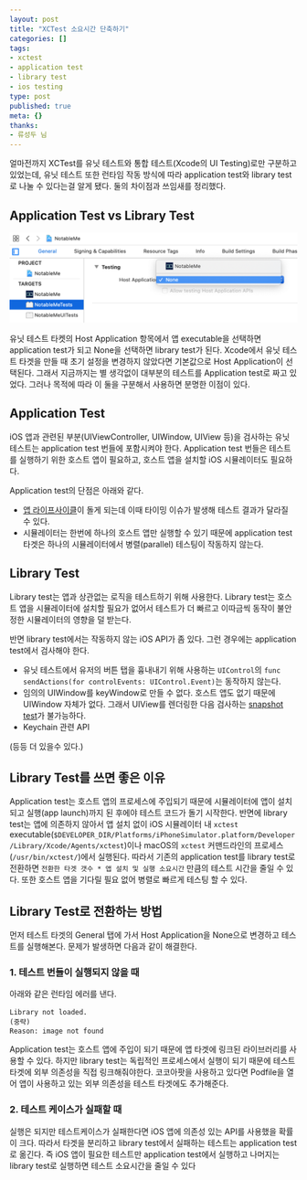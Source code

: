 ```yaml
---
layout: post
title: "XCTest 소요시간 단축하기"
categories: []
tags:
- xctest
- application test
- library test
- ios testing
type: post
published: true
meta: {}
thanks: 
- 류성두 님
---
```


얼마전까지 XCTest를 유닛 테스트와 통합 테스트(Xcode의 UI Testing)로만 구분하고 있었는데, 유닛 테스트 또한 런타임 작동 방식에 따라 application test와 library test로 나눌 수 있다는걸 알게 됐다. 둘의 차이점과 쓰임새를 정리했다.

## Application Test vs Library Test

<img src="/assets/posts/application-library-test.png" />

유닛 테스트 타켓의 Host Application 항목에서 앱 executable을 선택하면 application test가 되고 None을 선택하면 library test가 된다. Xcode에서 유닛 테스트 타겟을 만들 때 초기 설정을 변경하지 않았다면 기본값으로 Host Application이 선택된다. 그래서 지금까지는 별 생각없이 대부분의 테스트를 Application test로 짜고 있었다. 그러나 목적에 따라 이 둘을 구분해서 사용하면 분명한 이점이 있다.

## Application Test

iOS 앱과 관련된 부분(UIViewController, UIWindow, UIView 등)을 검사하는 유닛 테스트는 application test 번들에 포함시켜야 한다. Application test 번들은 테스트를 실행하기 위한 호스트 앱이 필요하고, 호스트 앱을 설치할 iOS 시뮬레이터도 필요하다.

Application test의 단점은 아래와 같다.
- [앱 라이프사이클](https://developer.apple.com/documentation/uikit/app_and_environment/managing_your_app_s_life_cycle)이 돌게 되는데 이때 타이밍 이슈가 발생해 테스트 결과가 달라질 수 있다.
- 시뮬레이터는 한번에 하나의 호스트 앱만 실행할 수 있기 때문에 application test 타겟은 하나의 시뮬레이터에서 병렬(parallel) 테스팅이 작동하지 않는다. 

## Library Test

Library test는 앱과 상관없는 로직을 테스트하기 위해 사용한다. Library test는 호스트 앱을 시뮬레이터에 설치할 필요가 없어서 테스트가 더 빠르고 이따금씩 동작이 불안정한 시뮬레이터의 영향을 덜 받는다.

반면 library test에서는 작동하지 않는 iOS API가 좀 있다. 그런 경우에는 application test에서 검사해야 한다.
- 유닛 테스트에서 유저의 버튼 탭을 흉내내기 위해 사용하는 `UIControl`의 `func sendActions(for controlEvents: UIControl.Event)`는 동작하지 않는다. 
- 임의의 UIWindow를 keyWindow로 만들 수 없다. 호스트 앱도 없기 때문에 UIWindow 자체가 없다. 그래서 UIView를 렌더링한 다음 검사하는 [snapshot test](https://github.com/uber/ios-snapshot-test-case)가 불가능하다.
- Keychain 관련 API

(등등 더 있을수 있다.)

## Library Test를 쓰면 좋은 이유

Application test는 호스트 앱의 프로세스에 주입되기 때문에 시뮬레이터에 앱이 설치되고 실행(app launch)까지 된 후에야 테스트 코드가 돌기 시작한다. 반면에 library test는 앱에 의존하지 않아서 앱 설치 없이 iOS 시뮬레이터 내 `xctest` executable(`$DEVELOPER_DIR/Platforms/iPhoneSimulator.platform/Developer/Library/Xcode/Agents/xctest`)이나 macOS의 `xctest` 커맨드라인의 프로세스(`/usr/bin/xctest/`)에서 실행된다. 따라서 기존의 application test를 library test로 전환하면 `전환한 타겟 갯수 * 앱 설치 및 실행 소요시간` 만큼의 테스트 시간을 줄일 수 있다. 또한 호스트 앱을 기다릴 필요 없어 병렬로 빠르게 테스팅 할 수 있다.

## Library Test로 전환하는 방법

먼저 테스트 타겟의 General 탭에 가서 Host Application을 None으로 변경하고 테스트를 실행해본다. 문제가 발생하면 다음과 같이 해결한다.

### 1. 테스트 번들이 실행되지 않을 때

아래와 같은 런타임 에러를 낸다.

```
Library not loaded. 
(중략)
Reason: image not found
```

Application test는 호스트 앱에 주입이 되기 때문에 앱 타겟에 링크된 라이브러리를 사용할 수 있다. 하지만 library test는 독립적인 프로세스에서 실행이 되기 때문에 테스트 타겟에 외부 의존성을 직접 링크해줘야한다. 코코아팟을 사용하고 있다면 Podfile을 열어 앱이 사용하고 있는 외부 의존성을 테스트 타겟에도 추가해준다.

### 2. 테스트 케이스가 실패할 때

실행은 되지만 테스트케이스가 실패한다면 iOS 앱에 의존성 있는 API를 사용했을 확률이 크다. 따라서 타겟을 분리하고 library test에서 실패하는 테스트는 application test로 옮긴다. 즉 iOS 앱이 필요한 테스트만 application test에서 실행하고 나머지는 library test로 실행하면 테스트 소요시간을 줄일 수 있다